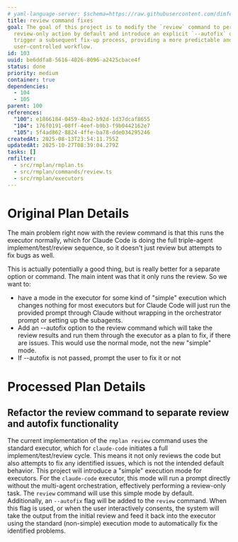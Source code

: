 ```yaml
---
# yaml-language-server: $schema=https://raw.githubusercontent.com/dimfeld/llmutils/main/schema/rmplan-plan-schema.json
title: review command fixes
goal: The goal of this project is to modify the `review` command to perform a
  review-only action by default and introduce an explicit `--autofix` option to
  trigger a subsequent fix-up process, providing a more predictable and
  user-controlled workflow.
id: 103
uuid: be6ddfa8-5616-4026-8096-a2425cbace4f
status: done
priority: medium
container: true
dependencies:
  - 104
  - 105
parent: 100
references:
  "100": e1866184-0459-4ba2-b92d-1d37dcaf8655
  "104": 176f0191-08ff-4eef-b9b3-f9b0442162e7
  "105": 5f4ad862-8824-4ffe-ba78-dde034295246
createdAt: 2025-08-13T23:54:11.755Z
updatedAt: 2025-10-27T08:39:04.279Z
tasks: []
rmfilter:
  - src/rmplan/rmplan.ts
  - src/rmplan/commands/review.ts
  - src/rmplan/executors
---
```


# Original Plan Details

The main problem right now with the review command is that this runs the executor normally, which for Claude Code is doing the full triple-agent implement/test/review sequence, so it doesn't just review but attempts to fix bugs as well.

This is actually potentially a good thing, but is really better for a separate option or command. The main intent was that it only runs the review. So we want to:

- have a mode in the executor for some kind of "simple" execution which changes nothing for most executors but for Claude Code will just run the provided prompt through Claude without wrapping in the orchestrator prompt or setting up the subagents.
- Add an --autofix option to the review command which will take the review results and run them through the executor as a plan to fix, if there are issues. This would use the normal mode, not the new "simple" mode.
- If --autofix is not passed, prompt the user to fix it or not

# Processed Plan Details

## Refactor the review command to separate review and autofix functionality

The current implementation of the `rmplan review` command uses the standard executor, which for `claude-code` initiates a full implement/test/review cycle. This means it not only reviews the code but also attempts to fix any identified issues, which is not the intended default behavior. This project will introduce a "simple" execution mode for executors. For the `claude-code` executor, this mode will run a prompt directly without the multi-agent orchestration, effectively performing a review-only task. The `review` command will use this simple mode by default. Additionally, an `--autofix` flag will be added to the `review` command. When this flag is used, or when the user interactively consents, the system will take the output from the initial review and feed it back into the executor using the standard (non-simple) execution mode to automatically fix the identified problems.
